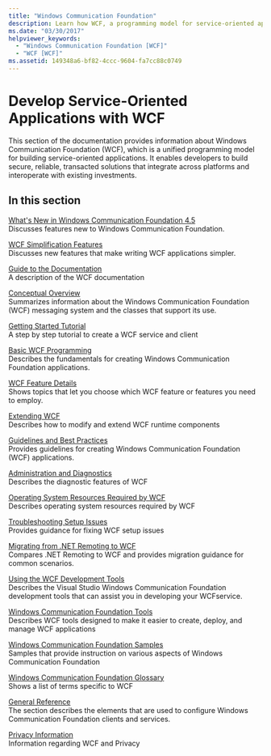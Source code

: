 ```yaml
---
title: "Windows Communication Foundation"
description: Learn how WCF, a programming model for service-oriented applications, enables you to build secure, reliable, transacted solutions.
ms.date: "03/30/2017"
helpviewer_keywords:
  - "Windows Communication Foundation [WCF]"
  - "WCF [WCF]"
ms.assetid: 149348a6-bf82-4ccc-9604-fa7cc88c0749
---
```

# Develop Service-Oriented Applications with WCF

This section of the documentation provides information about Windows Communication Foundation (WCF), which is a unified programming model for building service-oriented applications. It enables developers to build secure, reliable, transacted solutions that integrate across platforms and interoperate with existing investments.

## In this section

 [What's New in Windows Communication Foundation 4.5](whats-new.md)\
 Discusses features new to Windows Communication Foundation.

 [WCF Simplification Features](wcf-simplification-features.md)\
 Discusses new features that make writing WCF applications simpler.

 [Guide to the Documentation](guide-to-the-documentation.md)\
 A description of the WCF documentation

 [Conceptual Overview](conceptual-overview.md)\
 Summarizes information about the Windows Communication Foundation (WCF) messaging system and the classes that support its use.

 [Getting Started Tutorial](getting-started-tutorial.md)\
 A step by step tutorial to create a WCF service and client

 [Basic WCF Programming](basic-wcf-programming.md)\
 Describes the fundamentals for creating Windows Communication Foundation applications.

 [WCF Feature Details](./feature-details/index.md)\
 Shows topics that let you choose which WCF feature or features you need to employ.

 [Extending WCF](./extending/index.md)\
 Describes how to modify and extend WCF runtime components

 [Guidelines and Best Practices](guidelines-and-best-practices.md)\
 Provides guidelines for creating Windows Communication Foundation (WCF) applications.

 [Administration and Diagnostics](./diagnostics/index.md)\
 Describes the diagnostic features of WCF

 [Operating System Resources Required by WCF](operating-system-resources-required-by-wcf.md)\
 Describes operating system resources required by WCF

 [Troubleshooting Setup Issues](troubleshooting-setup-issues.md)\
 Provides guidance for fixing WCF setup issues

 [Migrating from .NET Remoting to WCF](migrating-from-net-remoting-to-wcf.md)\
 Compares .NET Remoting to WCF and provides migration guidance for common scenarios.

 [Using the WCF Development Tools](using-the-wcf-development-tools.md)\
 Describes the Visual Studio Windows Communication Foundation development tools that can assist you in developing your WCFservice.

 [Windows Communication Foundation Tools](tools.md)\
 Describes WCF tools designed to make it easier to create, deploy, and manage WCF applications

 [Windows Communication Foundation Samples](./samples/index.md)\
 Samples that provide instruction on various aspects of Windows Communication Foundation

 [Windows Communication Foundation Glossary](glossary.md)\
 Shows a list of terms specific to WCF

 [General Reference](general-reference.md)\
 The section describes the elements that are used to configure Windows Communication Foundation clients and services.

 [Privacy Information](privacy-information.md)\
 Information regarding WCF and Privacy
